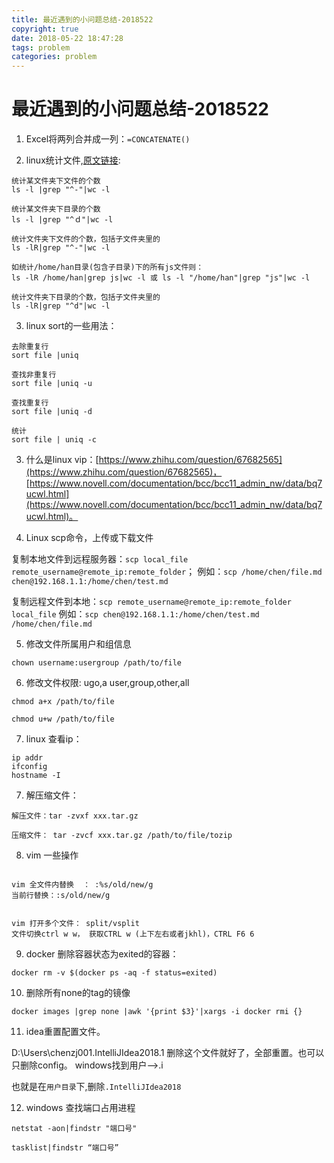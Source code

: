 ```yaml
---
title: 最近遇到的小问题总结-2018522
copyright: true
date: 2018-05-22 18:47:28
tags: problem
categories: problem
---
```


# 最近遇到的小问题总结-2018522

1. Excel将两列合并成一列：`=CONCATENATE()`

2. linux统计文件,[原文链接](http://blog.sina.com.cn/s/blog_464f6dba01012vwv.html):

```shell
统计某文件夹下文件的个数
ls -l |grep "^-"|wc -l

统计某文件夹下目录的个数
ls -l |grep "^ｄ"|wc -l

统计文件夹下文件的个数，包括子文件夹里的
ls -lR|grep "^-"|wc -l

如统计/home/han目录(包含子目录)下的所有js文件则：
ls -lR /home/han|grep js|wc -l 或 ls -l "/home/han"|grep "js"|wc -l

统计文件夹下目录的个数，包括子文件夹里的
ls -lR|grep "^d"|wc -l
```

3. linux sort的一些用法：

```shell
去除重复行
sort file |uniq

查找非重复行
sort file |uniq -u

查找重复行
sort file |uniq -d

统计
sort file | uniq -c
```

3. 什么是linux vip：[https://www.zhihu.com/question/67682565](https://www.zhihu.com/question/67682565)，[https://www.novell.com/documentation/bcc/bcc11_admin_nw/data/bq7ucwl.html](https://www.novell.com/documentation/bcc/bcc11_admin_nw/data/bq7ucwl.html)。

4. Linux scp命令，上传或下载文件

复制本地文件到远程服务器：`scp local_file remote_username@remote_ip:remote_folder`；
例如：`scp /home/chen/file.md chen@192.168.1.1:/home/chen/test.md`

复制远程文件到本地：`scp remote_username@remote_ip:remote_folder local_file`
例如：`scp chen@192.168.1.1:/home/chen/test.md /home/chen/file.md`

5. 修改文件所属用户和组信息

`chown username:usergroup /path/to/file`

6. 修改文件权限: ugo,a
user,group,other,all

`chmod a+x /path/to/file`

`chmod u+w /path/to/file`

7. linux 查看ip：

```shell
ip addr
ifconfig
hostname -I
```

7. 解压缩文件：

```
解压文件：tar -zvxf xxx.tar.gz

压缩文件： tar -zvcf xxx.tar.gz /path/to/file/tozip
```

8. vim 一些操作

```shell

vim 全文件内替换  ： :%s/old/new/g
当前行替换：:s/old/new/g


vim 打开多个文件： split/vsplit     
文件切换ctrl w w， 获取CTRL w (上下左右或者jkhl)，CTRL F6 6

```

9. docker 删除容器状态为exited的容器：

`docker rm -v $(docker ps -aq -f status=exited)`

10. 删除所有none的tag的镜像

`docker images |grep none |awk '{print $3}'|xargs -i docker rmi {}`

11. idea重置配置文件。

D:\Users\chenzj001\.IntelliJIdea2018.1 删除这个文件就好了，全部重置。也可以只删除config。
windows找到用户-->.i

也就是在`用户目录`下,删除`.IntelliJIdea2018`

12. windows 查找端口占用进程

```
netstat -aon|findstr "端口号"

tasklist|findstr “端口号”
```
